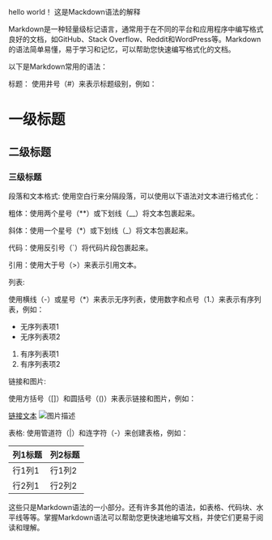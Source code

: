 hello world！ 这是Mackdown语法的解释

Markdown是一种轻量级标记语言，通常用于在不同的平台和应用程序中编写格式良好的文档，如GitHub、Stack Overflow、Reddit和WordPress等。Markdown的语法简单易懂，易于学习和记忆，可以帮助您快速编写格式化的文档。

以下是Markdown常用的语法：

标题： 
使用井号（#）来表示标题级别，例如：

# 一级标题
## 二级标题
### 三级标题

段落和文本格式:
使用空白行来分隔段落，可以使用以下语法对文本进行格式化：

粗体：使用两个星号（**）或下划线（__）将文本包裹起来。

斜体：使用一个星号（*）或下划线（_）将文本包裹起来。

代码：使用反引号（`）将代码片段包裹起来。

引用：使用大于号（>）来表示引用文本。

列表:

使用横线（-）或星号（*）来表示无序列表，使用数字和点号（1.）来表示有序列表，例如：

- 无序列表项1
- 无序列表项2

1. 有序列表项1
2. 有序列表项2

链接和图片:

使用方括号（[]）和圆括号（()）来表示链接和图片，例如：

[链接文本](链接URL)
![图片描述](图片URL)

表格:
使用管道符（|）和连字符（-）来创建表格，例如：

| 列1标题 | 列2标题 |
| -------- | -------- |
| 行1列1   | 行1列2   |
| 行2列1   | 行2列2   |

这些只是Markdown语法的一小部分。还有许多其他的语法，如表格、代码块、水平线等等。掌握Markdown语法可以帮助您更快速地编写文档，并使它们更易于阅读和理解。
